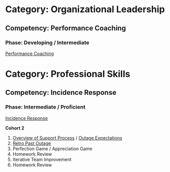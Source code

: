 # Category: Organizational Leadership
## Competency: Performance Coaching
### Phase: Developing / Intermediate

[Performance Coaching](../organizational_leadership/performance_coaching.md)

# Category: Professional Skills
## Competency: Incidence Response
### Phase: Intermediate / Proficient

[Incidence Response](../professional_skills/incidence_response.md)

**Cohort 2**
1. [Overview of Support Process](../topics/support_process.md) / [Outage Expectations](../topics/outage_expectations.md)
2. [Retro Past Outage](../topics/retro_past_outage.md)
3. Perfection Game / Appreciation Game
4. Homework Review
5. Iterative Team Improvement
6. Homework Review

